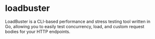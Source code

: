 # loadbuster
LoadBuster is a CLI-based performance and stress testing tool written in Go, allowing you to easily test concurrency, load, and custom request bodies for your HTTP endpoints.
